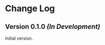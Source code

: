 Change Log
==========

Version 0.1.0 *(In Development)*
--------------------------------

Initial version.
